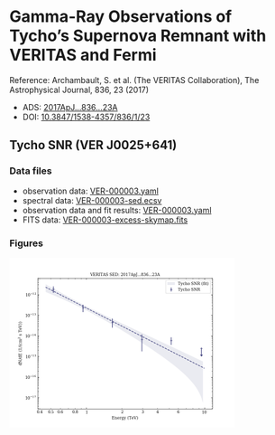 # Gamma-Ray Observations of Tycho’s Supernova Remnant with VERITAS and Fermi

Reference:
Archambault, S. et al. (The VERITAS Collaboration), The Astrophysical Journal, 836, 23 (2017)

- ADS: [2017ApJ...836...23A](http://adsabs.harvard.edu/abs/2017ApJ...836...23A)
- DOI: [10.3847/1538-4357/836/1/23](https://doi.org/10.3847/1538-4357/836/1/23)

## Tycho SNR (VER J0025+641)
### Data files

- observation data: [VER-000003.yaml](VER-000003.yaml)  
- spectral data: [VER-000003-sed.ecsv](VER-000003-sed.ecsv)  
- observation data and fit results: [VER-000003.yaml](VER-000003.yaml)  
- FITS data: [VER-000003-excess-skymap.fits](VER-000003-excess-skymap.fits)  


### Figures

<img src="figures/2017ApJ...836...23A-VER-3-1-sed.png" alt="drawing" width="400"/>


